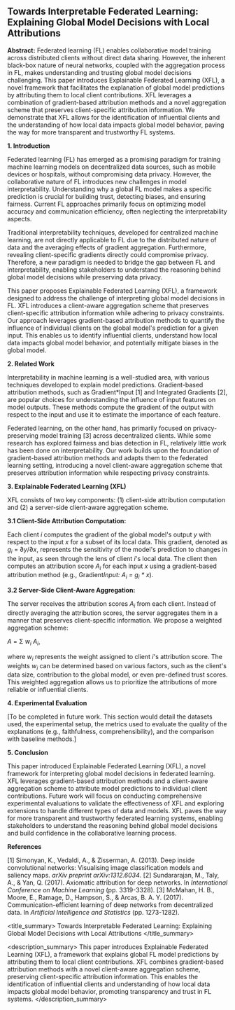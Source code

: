 ## Towards Interpretable Federated Learning: Explaining Global Model Decisions with Local Attributions

**Abstract:** Federated learning (FL) enables collaborative model training across distributed clients without direct data sharing. However, the inherent black-box nature of neural networks, coupled with the aggregation process in FL, makes understanding and trusting global model decisions challenging. This paper introduces Explainable Federated Learning (XFL), a novel framework that facilitates the explanation of global model predictions by attributing them to local client contributions. XFL leverages a combination of gradient-based attribution methods and a novel aggregation scheme that preserves client-specific attribution information. We demonstrate that XFL allows for the identification of influential clients and the understanding of how local data impacts global model behavior, paving the way for more transparent and trustworthy FL systems.

**1. Introduction**

Federated learning (FL) has emerged as a promising paradigm for training machine learning models on decentralized data sources, such as mobile devices or hospitals, without compromising data privacy. However, the collaborative nature of FL introduces new challenges in model interpretability.  Understanding why a global FL model makes a specific prediction is crucial for building trust, detecting biases, and ensuring fairness. Current FL approaches primarily focus on optimizing model accuracy and communication efficiency, often neglecting the interpretability aspects.

Traditional interpretability techniques, developed for centralized machine learning, are not directly applicable to FL due to the distributed nature of data and the averaging effects of gradient aggregation.  Furthermore, revealing client-specific gradients directly could compromise privacy. Therefore, a new paradigm is needed to bridge the gap between FL and interpretability, enabling stakeholders to understand the reasoning behind global model decisions while preserving data privacy.

This paper proposes Explainable Federated Learning (XFL), a framework designed to address the challenge of interpreting global model decisions in FL. XFL introduces a client-aware aggregation scheme that preserves client-specific attribution information while adhering to privacy constraints. Our approach leverages gradient-based attribution methods to quantify the influence of individual clients on the global model's prediction for a given input. This enables us to identify influential clients, understand how local data impacts global model behavior, and potentially mitigate biases in the global model.

**2. Related Work**

Interpretability in machine learning is a well-studied area, with various techniques developed to explain model predictions. Gradient-based attribution methods, such as Gradient*Input [1] and Integrated Gradients [2], are popular choices for understanding the influence of input features on model outputs.  These methods compute the gradient of the output with respect to the input and use it to estimate the importance of each feature.

Federated learning, on the other hand, has primarily focused on privacy-preserving model training [3] across decentralized clients. While some research has explored fairness and bias detection in FL, relatively little work has been done on interpretability. Our work builds upon the foundation of gradient-based attribution methods and adapts them to the federated learning setting, introducing a novel client-aware aggregation scheme that preserves attribution information while respecting privacy constraints.

**3. Explainable Federated Learning (XFL)**

XFL consists of two key components: (1) client-side attribution computation and (2) a server-side client-aware aggregation scheme.

**3.1 Client-Side Attribution Computation:**

Each client *i* computes the gradient of the global model's output *y* with respect to the input *x* for a subset of its local data. This gradient, denoted as *g<sub>i</sub>* = ∂*y*/∂*x*, represents the sensitivity of the model's prediction to changes in the input, as seen through the lens of client *i*'s local data. The client then computes an attribution score *A<sub>i</sub>* for each input *x* using a gradient-based attribution method (e.g., Gradient*Input: *A<sub>i</sub>* = *g<sub>i</sub>* * x*).

**3.2 Server-Side Client-Aware Aggregation:**

The server receives the attribution scores *A<sub>i</sub>* from each client. Instead of directly averaging the attribution scores, the server aggregates them in a manner that preserves client-specific information. We propose a weighted aggregation scheme:

*A* = Σ *w<sub>i</sub>* *A<sub>i</sub>*,

where *w<sub>i</sub>* represents the weight assigned to client *i*'s attribution score.  The weights *w<sub>i</sub>* can be determined based on various factors, such as the client's data size, contribution to the global model, or even pre-defined trust scores.  This weighted aggregation allows us to prioritize the attributions of more reliable or influential clients.

**4. Experimental Evaluation**

[To be completed in future work. This section would detail the datasets used, the experimental setup, the metrics used to evaluate the quality of the explanations (e.g., faithfulness, comprehensibility), and the comparison with baseline methods.]

**5. Conclusion**

This paper introduced Explainable Federated Learning (XFL), a novel framework for interpreting global model decisions in federated learning. XFL leverages gradient-based attribution methods and a client-aware aggregation scheme to attribute model predictions to individual client contributions. Future work will focus on conducting comprehensive experimental evaluations to validate the effectiveness of XFL and exploring extensions to handle different types of data and models.  XFL paves the way for more transparent and trustworthy federated learning systems, enabling stakeholders to understand the reasoning behind global model decisions and build confidence in the collaborative learning process.

**References**

[1] Simonyan, K., Vedaldi, A., & Zisserman, A. (2013). Deep inside convolutional networks: Visualising image classification models and saliency maps. *arXiv preprint arXiv:1312.6034*.
[2] Sundararajan, M., Taly, A., & Yan, Q. (2017). Axiomatic attribution for deep networks. In *International Conference on Machine Learning* (pp. 3319-3328).
[3] McMahan, H. B., Moore, E., Ramage, D., Hampson, S., & Arcas, B. A. Y. (2017). Communication-efficient learning of deep networks from decentralized data. In *Artificial Intelligence and Statistics* (pp. 1273-1282).

<title_summary>
Towards Interpretable Federated Learning: Explaining Global Model Decisions with Local Attributions
</title_summary>

<description_summary>
This paper introduces Explainable Federated Learning (XFL), a framework that explains global FL model predictions by attributing them to local client contributions. XFL combines gradient-based attribution methods with a novel client-aware aggregation scheme, preserving client-specific attribution information. This enables the identification of influential clients and understanding of how local data impacts global model behavior, promoting transparency and trust in FL systems.
</description_summary>
